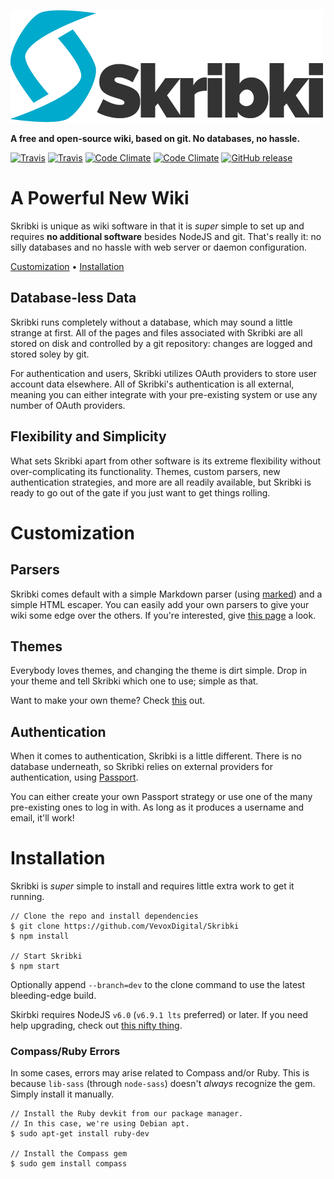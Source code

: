 ![Skribki](/public/img/brand.png)

**A free and open-source wiki, based on git. No databases, no hassle.**

[![Travis](https://img.shields.io/travis/VevoxDigital/Skribki/master.svg?style=flat-square&label=stable)](https://travis-ci.org/VevoxDigital/Skribki)
[![Travis](https://img.shields.io/travis/VevoxDigital/Skribki/dev.svg?style=flat-square&label=latest)](https://travis-ci.org/VevoxDigital/Skribki)
[![Code Climate](https://img.shields.io/codeclimate/github/VevoxDigital/Skribki.svg?style=flat-square)](https://codeclimate.com/github/VevoxDigital/Skribki)
[![Code Climate](https://img.shields.io/codeclimate/issues/github/VevoxDigital/Skribki.svg?style=flat-square)](https://codeclimate.com/github/VevoxDigital/Skribki/issues)
[![GitHub release](https://img.shields.io/github/release/VevoxDigital/Skribki.svg?style=flat-square)](https://github.com/VevoxDigital/Skribki/releases)

# A Powerful New Wiki
Skribki is unique as wiki software in that it is *super* simple to set up and requires **no additional software** besides NodeJS and git. That's really it: no silly databases and no hassle with web server or daemon configuration.

[Customization](#Customization) •
[Installation](#Installation)

## Database-less Data
Skribki runs completely without a database, which may sound a little strange at first. All of the pages and files associated with Skribki are all stored on disk and controlled by a git repository: changes are logged and stored soley by git.

For authentication and users, Skribki utilizes OAuth providers to store user account data elsewhere. All of Skribki's authentication is all external, meaning you can either integrate with your pre-existing system or use any number of OAuth providers.

## Flexibility and Simplicity
What sets Skribki apart from other software is its extreme flexibility without over-complicating its functionality. Themes, custom parsers, new authentication strategies, and more are all readily available, but Skribki is ready to go out of the gate if you just want to get things rolling.

# Customization

## Parsers
Skribki comes default with a simple Markdown parser (using [marked](https://www.npmjs.com/package/marked)) and a simple HTML escaper. You can easily add your own parsers to give your wiki some edge over the others. If you're interested, give [this page](http://wiki.vevox.io/docs/skribki/parsers) a look.

## Themes
Everybody loves themes, and changing the theme is dirt simple. Drop in your theme and tell Skribki which one to use; simple as that.

Want to make your own theme? Check [this](http://wiki.vevox.io/docs/skribki/themes) out.

## Authentication
When it comes to authentication, Skribki is a little different. There is no database underneath, so Skribki relies on external providers for authentication, using [Passport](http://passportjs.org).

You can either create your own Passport strategy or use one of the many pre-existing ones to log in with. As long as it produces a username and email, it'll work!

# Installation
Skribki is *super* simple to install and requires little extra work to get it running.

```
// Clone the repo and install dependencies
$ git clone https://github.com/VevoxDigital/Skribki
$ npm install

// Start Skribki
$ npm start

```

Optionally append `--branch=dev` to the clone command to use the latest bleeding-edge build.

Skirbki requires NodeJS `v6.0` (`v6.9.1 lts` preferred) or later. If you need help upgrading, check out [this nifty thing](https://www.npmjs.com/package/n).

### Compass/Ruby Errors
In some cases, errors may arise related to Compass and/or Ruby. This is because `lib-sass` (through `node-sass`) doesn't *always* recognize the gem. Simply install it manually.

```
// Install the Ruby devkit from our package manager.
// In this case, we're using Debian apt.
$ sudo apt-get install ruby-dev

// Install the Compass gem
$ sudo gem install compass
```
